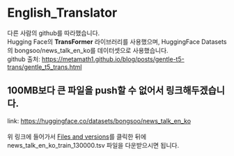 # English_Translator

다른 사람의 github를 따라했습니다.<br>
Hugging Face의 <b>TransFormer</b> 라이브러리를 사용했으며, HuggingFace Datasets의 bongsoo/news_talk_en_ko를 데이터셋으로 사용했습니다.<br/>
github 출처: https://metamath1.github.io/blog/posts/gentle-t5-trans/gentle_t5_trans.html

## 100MB보다 큰 파일을 push할 수 없어서 링크해두겠습니다.

link: https://huggingface.co/datasets/bongsoo/news_talk_en_ko<br />
<br/>
위 링크에 들어가서 <u>Files and versions</u>를 클릭한 뒤에 news_talk_en_ko_train_130000.tsv 파일을 다운받으시면 됩니다.
